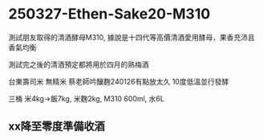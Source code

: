 # 250327-Ethen-Sake20-M310

測試朋友取得的清酒酵母M310, 據說是十四代等高價清酒愛用酵母，果香充沛且香氣均衡

測試完之後的清酒預定都將用於四月的熟梅酒

台東壽司米 無精米 蔡老師吟釀麴240126有點放太久 10度低溫並行發酵

三桶 米4kg->飯7kg, 米麴2kg, M310 600ml, 水6L

## xx降至零度準備收酒


